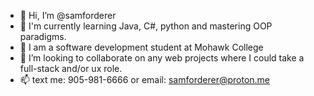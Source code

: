 - 👋 Hi, I’m @samforderer
- 👀 I'm currently learning Java, C#, python and mastering OOP paradigms. 
- 🌱 I am a software development student at Mohawk College
- 💞️ I’m looking to collaborate on any web projects where I could take a full-stack and/or ux role.
- 📫 text me: 905-981-6666 or email: samforderer@proton.me

<!---
samforderer/samforderer is a ✨ special ✨ repository because its `README.md` (this file) appears on your GitHub profile.
You can click the Preview link to take a look at your changes.
--->
